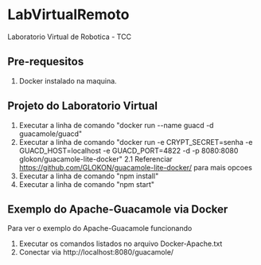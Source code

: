# LabVirtualRemoto
Laboratorio Virtual de Robotica - TCC

## Pre-requesitos
1. Docker instalado na maquina.

## Projeto do Laboratorio Virtual
1. Executar a linha de comando "docker run --name guacd -d guacamole/guacd"
2. Executar a linha de comando "docker run -e CRYPT_SECRET=senha -e GUACD_HOST=localhost -e GUACD_PORT=4822 -d -p 8080:8080 glokon/guacamole-lite-docker"
2.1 Referenciar https://github.com/GLOKON/guacamole-lite-docker/ para mais opcoes
3. Executar a linha de comando "npm install"
4. Executar a linha de comando "npm start"

## Exemplo do Apache-Guacamole via Docker

Para ver o exemplo do Apache-Guacamole funcionando

1. Executar os comandos listados no arquivo Docker-Apache.txt
2. Conectar via http://localhost:8080/guacamole/
